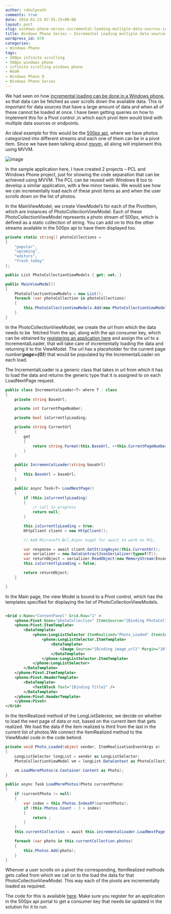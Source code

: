 ```yaml
---
author: rahulpnath
comments: true
date: 2014-01-21 07:55:25+00:00
layout: post
slug: windows-phone-series-incremental-loading-multiple-data-sources-inside-a-pivot
title: Windows Phone Series – Incremental Loading multiple data sources inside a Pivot
wordpress_id: 870
categories:
- Windows Phone
tags:
- 500px infinite scrolling
- 500px windows phone
- infinite scrolling windows phone
- MVVM
- Windows Phone 8
- Windows Phone Series
---
```


We had seen on how [incremental loading can be done in a Windows phone](http://rahulpnath.com/blog/windows-phone-series-incremental-loading/), so that data can be fetched as user scrolls down the available data. This is important for data sources that have a large amount of data and when all of these cannot be loaded at once. I have been getting queries on how to implement this for a Pivot control ,in which each pivot item would bind with multiple data sources or endpoints.

An ideal example for this would be the [500px api](http://developers.500px.com/), where we have photos categorized into different streams and each one of them can be in a pivot item. Since we have been talking about [mvvm](http://rahulpnath.com/blog/tag/mvvm/), all along will implement this using MVVM.

![image](/images/WP_IncrementalLoading.png)

In the sample application here, I have created 2 projects – PCL and Windows Phone project, just for showing the code separation that can be achieved using MVVM. The PCL can be reused with Windows 8 too to develop a similar application, with a few minor tweaks. We would see how we can incrementally load each of these pivot items as and when the user scrolls down on the list of photos.

In the MainViewModel, we create ViewModel’s for each of the PivotItem, which are instances of PhotoCollectionViewModel. Each of these PhotoCollectionViewModel represents a photo stream of 500px, which is defined as a static collection of string. You can add on to this the other streams available in the 500px api to have them displayed too.

``` csharp
private static string[] photoCollections =
{
    "popular",
    "upcoming",
    "editors",
    "fresh_today"
};

public List PhotoCollectionViewModels { get; set; }

public MainViewModel()
{
    PhotoCollectionViewModels = new List();
    foreach (var photoCollection in photoCollections)
    {
        this.PhotoCollectionViewModels.Add(new PhotoCollectionViewModel(photoCollection));
    }
}
```

In the PhotoCollectionViewModel, we create the url from which the data needs to be  fetched from the api, along with the api consumer key, which can be obtained by [registering an application here](http://500px.com/settings/applications) and assign the url to a IncrementalLoader, that will take care of incrementally loading the data and returning it to the ViewModel. The url has a placeholder for the current page number(**_page={0}_**) that would be populated by the IncrementalLoader on each load.

The IncrementalLoader is a generic class that takes in url from which it has to load the data and returns the generic type that it is assigned to on each LoadNextPage request.

``` csharp
public class IncrementalLoader<T> where T : class
{
    private string BaseUrl;

    private int CurrentPageNumber;

    private bool isCurrentlyLoading;

    private string CurrentUrl
    {
        get
        {
            return string.Format(this.BaseUrl, ++this.CurrentPageNumber);
        }
    }

    public IncrementalLoader(string baseUrl)
    {
        this.BaseUrl = baseUrl;
    }

    public async Task<T> LoadNextPage()
    {
        if (this.isCurrentlyLoading)
        {
            // call in progress
            return null;
        }

        this.isCurrentlyLoading = true;
        HttpClient client = new HttpClient();

        // Add Microsoft.Bcl.Async nuget for await to work on PCL.

        var response = await client.GetStringAsync(this.CurrentUrl);
        var serializer = new DataContractJsonSerializer(typeof(T));
        var returnObject = serializer.ReadObject(new MemoryStream(Encoding.Unicode.GetBytes(response))) as T;
        this.isCurrentlyLoading = false;

        return returnObject;
    }

}
```

In the Main page, the view Model is bound to a Pivot control, which has the templates specified for displaying the list of PhotoCollectionViewModels.

``` xml

<Grid x:Name="ContentPanel" Grid.Row="1" >
    <phone:Pivot Name="photoCollection" ItemsSource="{Binding PhotoCollectionViewModels}">
    <phone:Pivot.ItemTemplate>
        <DataTemplate>
            <phone:LongListSelector ItemRealized="Photo_Loaded" ItemsSource="{Binding Photos}" IsGroupingEnabled="False">
                <phone:LongListSelector.ItemTemplate>
                    <DataTemplate>
                        <Image Source="{Binding image_url}" Margin="10" Width="500" />
                    </DataTemplate>
                </phone:LongListSelector.ItemTemplate>
            </phone:LongListSelector>
        </DataTemplate>
    </phone:Pivot.ItemTemplate>
    <phone:Pivot.HeaderTemplate>
        <DataTemplate>
            <TextBlock Text="{Binding Title}" />
        </DataTemplate>
    </phone:Pivot.HeaderTemplate>
    </phone:Pivot>
</Grid>

```

In the ItemRealized method of the LongListSelector, we decide on whether to load the next page of data or not, based on the current item that gets realized. We load the data if the item realized is third from the last in the current list of photos.We connect the ItemRealized method to the ViewModel code in the code behind.

``` csharp
private void Photo_Loaded(object sender, ItemRealizationEventArgs e)
{
    LongListSelector longList = sender as LongListSelector;
    PhotoCollectionViewModel vm = longList.DataContext as PhotoCollectionViewModel;

    vm.LoadMorePhotos(e.Container.Content as Photo);
}

public async Task LoadMorePhotos(Photo currentPhoto)
{
    if (currentPhoto != null)
    {
        var index = this.Photos.IndexOf(currentPhoto);
        if (this.Photos.Count - 3 > index)
        {
            return ;
        }
    }
    this.currentCollection = await this.incrementalLoader.LoadNextPage();

    foreach (var photo in this.currentCollection.photos)
    {
        this.Photos.Add(photo);
    }
}
```

Whenver a user scrolls on a pivot the corresponding, ItemRealized methods gets called from which we call on to the load the data for that PhotoCollectionViewModel. This way each of the pivots are incrementally loaded as required.

The code for this is available [here](https://github.com/rahulpnath/Blog/tree/master/IncrementalLoading). Make sure you register for an application in the 500px api portal to get a consumer key that needs be updated in the solution for it to run.
